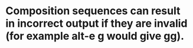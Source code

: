 # Composition sequences can result in incorrect output if they are invalid (for example alt-e g would give gg).
